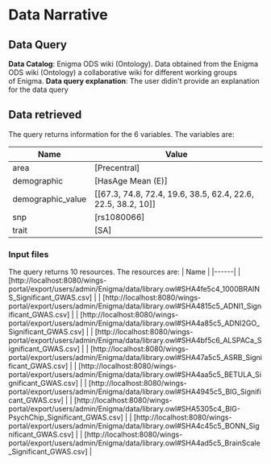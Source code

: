 # Data Narrative

## Data Query

**Data Catalog**: Enigma ODS wiki (Ontology). Data obtained from the Enigma ODS wiki (Ontology) a collaborative wiki for different working groups of Enigma.
**Data query explanation**: The user didin't provide an explanation for the data query

## Data retrieved

The query returns information for the 6 variables. The variables are:

| Name              | Value                                                        |
| ----------------- | ------------------------------------------------------------ |
| area              | [Precentral]                                                 |
| demographic       | [HasAge Mean (E)]                                            |
| demographic_value | [[67.3, 74.8, 72.4, 19.6, 38.5, 62.4, 22.6, 22.5, 38.2, 10]] |
| snp               | [rs1080066]                                                  |
| trait             | [SA]                                                         |

### Input files

The query returns 10 resources. The resources are:
| Name |
|------|
| [http://localhost:8080/wings-portal/export/users/admin/Enigma/data/library.owl#SHA4fe5c4_1000BRAINS_Significant_GWAS.csv] |
| [http://localhost:8080/wings-portal/export/users/admin/Enigma/data/library.owl#SHA4815c5_ADNI1_Significant_GWAS.csv] |
| [http://localhost:8080/wings-portal/export/users/admin/Enigma/data/library.owl#SHA4a85c5_ADNI2GO_Significant_GWAS.csv] |
| [http://localhost:8080/wings-portal/export/users/admin/Enigma/data/library.owl#SHA4bf5c6_ALSPACa_Significant_GWAS.csv] |
| [http://localhost:8080/wings-portal/export/users/admin/Enigma/data/library.owl#SHA47a5c5_ASRB_Significant_GWAS.csv] |
| [http://localhost:8080/wings-portal/export/users/admin/Enigma/data/library.owl#SHA4aa5c5_BETULA_Significant_GWAS.csv] |
| [http://localhost:8080/wings-portal/export/users/admin/Enigma/data/library.owl#SHA4945c5_BIG_Significant_GWAS.csv] |
| [http://localhost:8080/wings-portal/export/users/admin/Enigma/data/library.owl#SHA5305c4_BIG-PsychChip_Significant_GWAS.csv] |
| [http://localhost:8080/wings-portal/export/users/admin/Enigma/data/library.owl#SHA4c45c5_BONN_Significant_GWAS.csv] |
| [http://localhost:8080/wings-portal/export/users/admin/Enigma/data/library.owl#SHA4ad5c5_BrainScale_Significant_GWAS.csv] |
